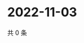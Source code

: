 # 2022-11-03

共 0 条

<!-- BEGIN WEIBO -->
<!-- 最后更新时间 Thu Nov 03 2022 23:24:42 GMT+0800 (China Standard Time) -->

<!-- END WEIBO -->
